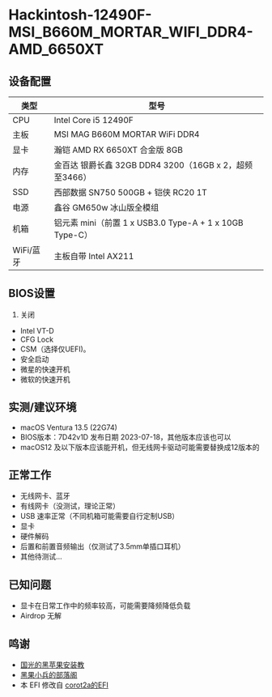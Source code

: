 # Hackintosh-12490F-MSI_B660M_MORTAR_WIFI_DDR4-AMD_6650XT

## 设备配置

| 类型        | 型号                              |
|-----------|------------------------------------|
| CPU       | Intel Core i5 12490F |
| 主板        | MSI MAG B660M MORTAR WiFi DDR4 |
| 显卡        | 瀚铠 AMD RX 6650XT 合金版 8GB |
| 内存        | 金百达 银爵长鑫 32GB DDR4 3200（16GB x 2，超频至3466） |
| SSD        | 西部数据 SN750 500GB + 铠侠 RC20 1T|
| 电源        | 鑫谷 GM650w 冰山版全模组 |
| 机箱        | 铝元素 mini（前置 1 x USB3.0 Type-A + 1 x 10GB Type-C） |
| WiFi/蓝牙 | 主板自带 Intel AX211 |

## BIOS设置
1. 关闭
  - Intel VT-D
  - CFG Lock
  - CSM（选择仅UEFI)。
  - 安全启动
  - 微星的快速开机
  - 微软的快速开机

## 实测/建议环境
- macOS Ventura 13.5 (22G74)
- BIOS版本：7D42v1D 发布日期 2023-07-18，其他版本应该也可以
- macOS12 及以下版本应该能开机，但无线网卡驱动可能需要替换成12版本的

## 正常工作
- 无线网卡、蓝牙
- 有线网卡（没测试，理论正常）
- USB 速率正常（不同机箱可能需要自行定制USB）
- 显卡
- 硬件解码
- 后置和前置音频输出（仅测试了3.5mm单插口耳机）
- 其他待测试...

## 已知问题
- 显卡在日常工作中的频率较高，可能需要降频降低负载
- Airdrop 无解

## 鸣谢
- [国光的黑苹果安装教](https://apple.sqlsec.com)
- [黑果小兵的部落阁](https://blog.daliansky.net)
- 本 EFI 修改自 [corot2a的EFI](https://github.com/corot2a/Hackintosh-12700KF-B660M-MORTAR-6650XT)
